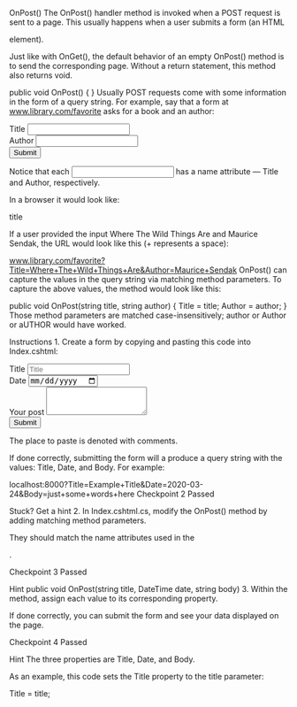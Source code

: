 OnPost()
The OnPost() handler method is invoked when a POST request is sent to a page. This usually happens when a user submits a form (an HTML <form> element).

Just like with OnGet(), the default behavior of an empty OnPost() method is to send the corresponding page. Without a return statement, this method also returns void.

public void OnPost()
{ }
Usually POST requests come with some information in the form of a query string. For example, say that a form at www.library.com/favorite asks for a book and an author:

<form method="post">
  <div class="form-group">
    <label for="Title">Title</label>
    <input type="text" class="form-control" id="Title" name="Title">
  </div>
  <div class="form-group">
    <label for="Author">Author</label>
    <input type="text" class="form-control" id="Author" name="Author">
  </div>
  <button type="submit" class="btn btn-primary">Submit</button>
</form>
Notice that each <input> has a name attribute — Title and Author, respectively.

In a browser it would look like:

title

If a user provided the input Where The Wild Things Are and Maurice Sendak, the URL would look like this (+ represents a space):

www.library.com/favorite?Title=Where+The+Wild+Things+Are&Author=Maurice+Sendak
OnPost() can capture the values in the query string via matching method parameters. To capture the above values, the method would look like this:

public void OnPost(string title, string author)
{
  Title = title;
  Author = author;
}
Those method parameters are matched case-insensitively; author or Author or aUTHOR would have worked.

Instructions
1.
Create a form by copying and pasting this code into Index.cshtml:

<form method="post">
  <div class="form-group">
    <label for="Title">Title</label>
    <input type="text" class="form-control" id="Title" name="Title" placeholder="Title">
  </div>
  <div class="form-group">
    <label for="Date">Date</label>
    <input type="date" class="form-control" id="Date" name="Date">
  </div>
  <div class="form-group">
    <label for="Body">Your post</label>
    <textarea class="form-control" id="Body" name="Body" rows="3"></textarea>
  </div>
  <button type="submit" class="btn" id="submit">Submit</button>
</form>
The place to paste is denoted with comments.

If done correctly, submitting the form will a produce a query string with the values: Title, Date, and Body. For example:

localhost:8000?Title=Example+Title&Date=2020-03-24&Body=just+some+words+here
Checkpoint 2 Passed

Stuck? Get a hint
2.
In Index.cshtml.cs, modify the OnPost() method by adding matching method parameters.

They should match the name attributes used in the <form>.

Checkpoint 3 Passed

Hint
public void OnPost(string title, DateTime date, string body)
3.
Within the method, assign each value to its corresponding property.

If done correctly, you can submit the form and see your data displayed on the page.

Checkpoint 4 Passed

Hint
The three properties are Title, Date, and Body.

As an example, this code sets the Title property to the title parameter:

Title = title;